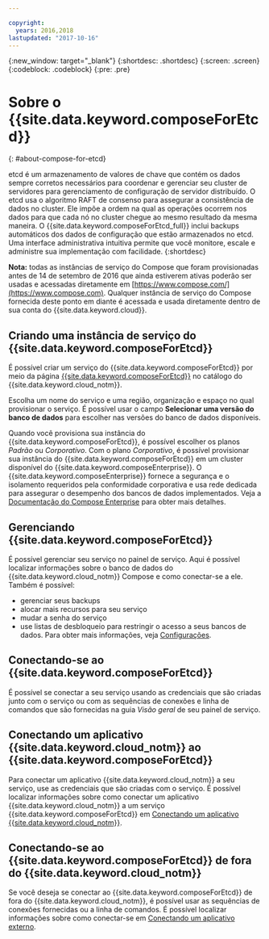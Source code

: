 ```yaml
---

copyright:
  years: 2016,2018
lastupdated: "2017-10-16"
---
```


{:new_window: target="_blank"}
{:shortdesc: .shortdesc}
{:screen: .screen}
{:codeblock: .codeblock}
{:pre: .pre}

# Sobre o {{site.data.keyword.composeForEtcd}}
{: #about-compose-for-etcd}

etcd é um armazenamento de valores de chave que contém os dados sempre corretos necessários para coordenar e gerenciar seu cluster de servidores para gerenciamento de
configuração de servidor distribuído. O etcd usa o algoritmo RAFT de consenso para
assegurar a consistência de dados no cluster. Ele impõe a ordem na qual as operações
ocorrem nos dados para que cada nó no cluster chegue ao mesmo resultado da mesma maneira. O
{{site.data.keyword.composeForEtcd_full}} inclui backups automáticos dos dados de
configuração que estão armazenados no etcd. Uma interface administrativa intuitiva
permite que você monitore, escale e administre sua implementação com facilidade.
{:shortdesc}

**Nota:** todas as instâncias de serviço do Compose que foram
provisionadas antes de 14 de setembro de 2016 que ainda estiverem ativas poderão ser
usadas e acessadas diretamente em
[https://www.compose.com/](https://www.compose.com). Qualquer instância de serviço do Compose fornecida deste ponto em diante é acessada e usada diretamente dentro de sua conta do {{site.data.keyword.cloud}}.

## Criando uma instância de serviço do {{site.data.keyword.composeForEtcd}}

É possível criar um serviço do {{site.data.keyword.composeForEtcd}} por meio da página [{{site.data.keyword.composeForEtcd}}](https://console.{DomainName}/catalog/services/compose-for-etcd/) no catálogo do {{site.data.keyword.cloud_notm}}.

Escolha um nome do serviço e uma região, organização e espaço no qual provisionar o serviço. É possível usar o campo **Selecionar uma versão do banco de dados** para escolher nas versões do banco de dados disponíveis.

Quando você provisiona sua instância do {{site.data.keyword.composeForEtcd}}, é possível escolher os planos *Padrão* ou *Corporativo*. Com o plano *Corporativo*, é possível provisionar sua instância do {{site.data.keyword.composeForEtcd}} em um cluster disponível do {{site.data.keyword.composeEnterprise}}. O {{site.data.keyword.composeEnterprise}} fornece a segurança e o isolamento requeridos pela conformidade corporativa e usa rede dedicada para assegurar o desempenho dos bancos de dados implementados. Veja a [Documentação do Compose Enterprise](../ComposeEnterprise/index.html) para obter mais detalhes.

## Gerenciando {{site.data.keyword.composeForEtcd}}

É possível gerenciar seu serviço no painel de serviço. Aqui é possível localizar informações sobre o banco de dados do {{site.data.keyword.cloud_notm}} Compose e como conectar-se a ele. Também é possível:
- gerenciar seus backups
- alocar mais recursos para seu serviço
- mudar a senha do serviço
- use listas de desbloqueio para restringir o acesso a seus bancos de dados. 
Para obter mais informações, veja [Configurações](./dashboard-settings.html).

## Conectando-se ao {{site.data.keyword.composeForEtcd}}

É possível se conectar a seu serviço usando as credenciais que são criadas junto com o serviço ou com as sequências de conexões e linha de comandos que são fornecidas na guia *Visão geral* de seu painel de serviço.

## Conectando um aplicativo {{site.data.keyword.cloud_notm}} ao {{site.data.keyword.composeForEtcd}}

Para conectar um aplicativo {{site.data.keyword.cloud_notm}} a seu serviço, use as credenciais que são criadas com o serviço. É possível localizar informações sobre como conectar um aplicativo {{site.data.keyword.cloud_notm}} a um serviço {{site.data.keyword.composeForEtcd}} em [Conectando um aplicativo {{site.data.keyword.cloud_notm}}](./connecting-bluemix-app.html).

## Conectando-se ao {{site.data.keyword.composeForEtcd}} de fora do {{site.data.keyword.cloud_notm}}

Se você deseja se conectar ao {{site.data.keyword.composeForEtcd}} de fora do {{site.data.keyword.cloud_notm}}, é possível usar as sequências de conexões fornecidas ou a linha de comandos. É possível localizar informações sobre como conectar-se em [Conectando um aplicativo externo](./connecting-external.html).
